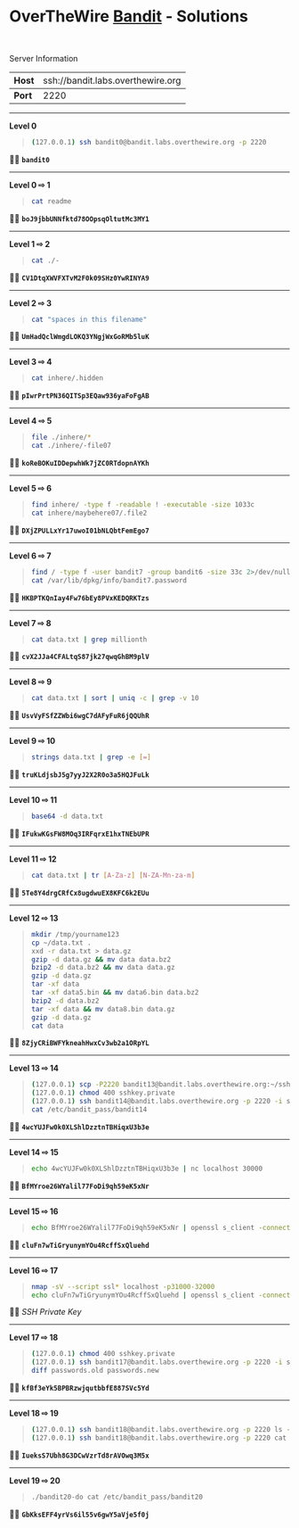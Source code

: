 # OverTheWire [Bandit](https://overthewire.org/wargames/bandit/) - Solutions

<br>

Server Information

|Host|<span style="font-weight:normal">ssh://bandit.labs.overthewire.org|
|:-|:--|
|<b>Port|2220|

---

**Level 0**

> ```bash
> (127.0.0.1) ssh bandit0@bandit.labs.overthewire.org -p 2220

:pirate_flag: **`bandit0`**

---

**Level 0 &#8680; 1**

> ```bash
> cat readme

:pirate_flag: **`boJ9jbbUNNfktd78OOpsqOltutMc3MY1`**

---

**Level 1 &#8680; 2**

> ```bash
> cat ./-

:pirate_flag: **`CV1DtqXWVFXTvM2F0k09SHz0YwRINYA9`**

---

**Level 2 &#8680; 3**

> ```bash
> cat "spaces in this filename"

:pirate_flag: **`UmHadQclWmgdLOKQ3YNgjWxGoRMb5luK`**

---

**Level 3 &#8680; 4**

> ```bash
> cat inhere/.hidden

:pirate_flag: **`pIwrPrtPN36QITSp3EQaw936yaFoFgAB`**

---

**Level 4 &#8680; 5**

> ```bash
> file ./inhere/*
> cat ./inhere/-file07

:pirate_flag: **`koReBOKuIDDepwhWk7jZC0RTdopnAYKh`**

---

**Level 5 &#8680; 6**

> ```bash
> find inhere/ -type f -readable ! -executable -size 1033c
> cat inhere/maybehere07/.file2

:pirate_flag: **`DXjZPULLxYr17uwoI01bNLQbtFemEgo7`**

---

**Level 6 &#8680; 7**

> ```bash
> find / -type f -user bandit7 -group bandit6 -size 33c 2>/dev/null
> cat /var/lib/dpkg/info/bandit7.password

:pirate_flag: **`HKBPTKQnIay4Fw76bEy8PVxKEDQRKTzs`**

---

**Level 7 &#8680; 8**

> ```bash
> cat data.txt | grep millionth

:pirate_flag: **`cvX2JJa4CFALtqS87jk27qwqGhBM9plV`**

---

**Level 8 &#8680; 9**

> ```bash
> cat data.txt | sort | uniq -c | grep -v 10

:pirate_flag: **`UsvVyFSfZZWbi6wgC7dAFyFuR6jQQUhR`**

---

**Level 9 &#8680; 10**

> ```bash
> strings data.txt | grep -e [=]

:pirate_flag: **`truKLdjsbJ5g7yyJ2X2R0o3a5HQJFuLk`**

---

**Level 10 &#8680; 11**

> ```bash
> base64 -d data.txt

:pirate_flag: **`IFukwKGsFW8MOq3IRFqrxE1hxTNEbUPR`**

---

**Level 11 &#8680; 12**

> ```bash
> cat data.txt | tr [A-Za-z] [N-ZA-Mn-za-m]

:pirate_flag: **`5Te8Y4drgCRfCx8ugdwuEX8KFC6k2EUu`**

---

**Level 12 &#8680; 13**

> ```bash
> mkdir /tmp/yourname123
> cp ~/data.txt .
> xxd -r data.txt > data.gz
> gzip -d data.gz && mv data data.bz2
> bzip2 -d data.bz2 && mv data data.gz
> gzip -d data.gz
> tar -xf data
> tar -xf data5.bin && mv data6.bin data.bz2
> bzip2 -d data.bz2
> tar -xf data && mv data8.bin data.gz
> gzip -d data.gz
> cat data

:pirate_flag: **`8ZjyCRiBWFYkneahHwxCv3wb2a1ORpYL`**

---

**Level 13 &#8680; 14**

> ```bash
> (127.0.0.1) scp -P2220 bandit13@bandit.labs.overthewire.org:~/sshkey.private .
> (127.0.0.1) chmod 400 sshkey.private
> (127.0.0.1) ssh bandit14@bandit.labs.overthewire.org -p 2220 -i sshkey.private
> cat /etc/bandit_pass/bandit14

:pirate_flag: **`4wcYUJFw0k0XLShlDzztnTBHiqxU3b3e`**

---

**Level 14 &#8680; 15**

> ```bash
> echo 4wcYUJFw0k0XLShlDzztnTBHiqxU3b3e | nc localhost 30000

:pirate_flag: **`BfMYroe26WYalil77FoDi9qh59eK5xNr`**

---

**Level 15 &#8680; 16**

> ```bash
> echo BfMYroe26WYalil77FoDi9qh59eK5xNr | openssl s_client -connect 127.0.0.1:30001 -quiet

:pirate_flag: **`cluFn7wTiGryunymYOu4RcffSxQluehd`**

---

**Level 16 &#8680; 17**

> ```bash
> nmap -sV --script ssl* localhost -p31000-32000
> echo cluFn7wTiGryunymYOu4RcffSxQluehd | openssl s_client -connect 127.0.0.1:31790 -quiet

:pirate_flag: *SSH Private Key*

---

**Level 17 &#8680; 18**

> ```bash
> (127.0.0.1) chmod 400 sshkey.private
> (127.0.0.1) ssh bandit17@bandit.labs.overthewire.org -p 2220 -i sshkey.private
> diff passwords.old passwords.new

:pirate_flag: **`kfBf3eYk5BPBRzwjqutbbfE887SVc5Yd`**

---

**Level 18 &#8680; 19**

> ```bash
> (127.0.0.1) ssh bandit18@bandit.labs.overthewire.org -p 2220 ls -l
> (127.0.0.1) ssh bandit18@bandit.labs.overthewire.org -p 2220 cat readme

:pirate_flag: **`IueksS7Ubh8G3DCwVzrTd8rAVOwq3M5x`**

---

**Level 19 &#8680; 20**

> ```bash
> ./bandit20-do cat /etc/bandit_pass/bandit20

:pirate_flag: **`GbKksEFF4yrVs6il55v6gwY5aVje5f0j`**
